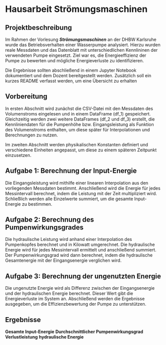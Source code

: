 # Hausarbeit Strömungsmaschinen

## Projektbeschreibung
Im Rahmen der Vorlesung ***Strömungsmaschinen*** an der DHBW Karlsruhe wurde das Betriebsverhalten einer Wasserpumpe analysiert. Hierzu wurden reale Messdaten und das Datenblatt mit unterschiedlichen Kennlininen der verwendeten Pumpe eingesetzt. Ziel war es, die Energieeffizienz der Pumpe zu bewerten und mögliche Energieverluste zu identifizieren.

Die Ergebnisse sollten abschließend in einem Jupyter Notebook dokumentiert und dem Dozent bereitgestellt werden. Zusätzlich soll ein kurzes README verfasst werden, um eine Übersicht zu erhalten

## Vorbereitung

In ersten Abschnitt wird zunächst die CSV-Datei mit den Messdaten des Volumenstroms eingelesen und in einem DataFrame (df_1) gespeichert. Gleichzeitig werden zwei weitere DataFrames (df_2 und df_3) erstellt, die Kennliniendaten für die Pumpenhöhe bzw. Eingangsleistung als Funktion des Volumenstroms enthalten, um diese später für Interpolationen und Berechnungen zu nutzen.

Im zweiten Abschnitt werden physikalischen Konstanten definiert und verschiedene Einheiten angepasst, um diese zu einem späteren Zeitpunkt einzusetzen.

## Aufgabe 1: Berechnung der Input-Energie

Die Eingangsleistung wird mithilfe einer linearen Interpolation aus den vorliegenden Messdaten bestimmt. Anschließend wird die Energie für jedes Messintervall berechnet, indem die Leistung mit der Zeit multipliziert wird. Schließlich werden alle Einzelwerte summiert, um die gesamte Input-Energie zu bestimmen.

## Aufgabe 2: Berechnung des Pumpenwirkungsgrades

Die hydraulische Leistung wird anhand einer Interpolation des Pumpenkopfes berechnet und in Kilowatt umgerechnet. Die hydraulische Energie wird für jedes Messintervall ermittelt und anschließend summiert. Der Pumpenwirkungsgrad wird dann berechnet, indem die hydraulische Gesamtenergie mit der Eingangsenergie verglichen wird.

## Aufgabe 3: Berechnung der ungenutzten Energie

Die ungenutzte Energie wird als Differenz zwischen der Eingangsenergie und der hydraulischen Energie berechnet. Dieser Wert gibt die Energieverluste im System an. Abschließend werden die Ergebnisse ausgegeben, um die Effizienzbewertung der Pumpe zu unterstützen.

## Ergebnisse

**Gesamte Input-Energie**
**Durchschnittlicher Pumpenwirkungsgrad**
**Verlustleistung**
**hydraulische Energie**